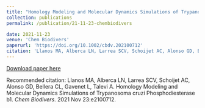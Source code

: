 ```yaml
---
title: "Homology Modeling and Molecular Dynamics Simulations of Trypanosoma cruzi Phosphodiesterase b1"
collection: publications
permalink: /publication/21-11-23-chembiodivers

date: 2021-11-23
venue: 'Chem Biodivers'
paperurl: 'https://doi.org/10.1002/cbdv.202100712'
citation: 'Llanos MA, Alberca LN, Larrea SCV, Schoijet AC, Alonso GD, Bellera CL, Gavenet L, Talevi A. (2009). &quot;Homology Modeling and Molecular Dynamics Simulations of Trypanosoma cruzi Phosphodiesterase b1.&quot; <i>Chem Biodivers</i>. 2021: e210072.'
---
```



[Download paper here](https://doi.org/10.1002/cbdv.202100712)

Recommended citation: Llanos MA, Alberca LN, Larrea SCV, Schoijet AC, Alonso GD, Bellera CL, Gavenet L, Talevi A. Homology Modeling and Molecular Dynamics Simulations of Trypanosoma cruzi Phosphodiesterase b1. <i>Chem Biodivers</i>. 2021 Nov 23:e2100712.
